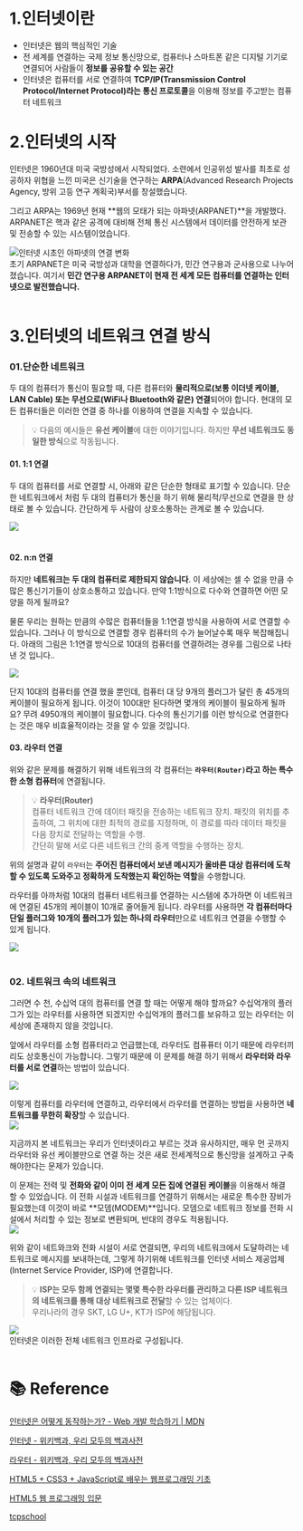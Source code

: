 # 1.인터넷이란

- 인터넷은 웹의 핵심적인 기술
- 전 세계를 연결하는 국제 정보 통신망으로, 컴퓨터나 스마트폰 같은 디지털 기기로 연결되어 사람들이 **정보를 공유할 수 있는 공간**
- 인터넷은 컴퓨터를 서로 연결하여 **TCP/IP(Transmission Control Protocol/Internet Protocol)라는 통신 프로토콜**을 이용해 정보를 주고받는 컴퓨터 네트워크
  <br />

# 2.인터넷의 시작

인터넷은 1960년대 미국 국방성에서 시작되었다. 소련에서 인공위성 발사를 최초로 성공하자 위협을 느낀 미국은 신기술을 연구하는 **ARPA**(Advanced Research Projects Agency, 방위 고등 연구 계획국)부서를 창설했습니다.

그리고 ARPA는 1969년 현재 **웹의 모태가 되는 아파넷(ARPANET)**을 개발했다. ARPANET은 핵과 같은 공격에 대비해 전체 통신 시스템에서 데이터를 안전하게 보관 및 전송할 수 있는 시스템이었습니다.<br />

![인터넷 시초인 아파넷의 연결 변화](https://images.velog.io/images/jgone2/post/6f70ba70-ac17-484a-86a9-5ec2f4116dca/%EC%9D%B8%ED%84%B0%EB%84%B7%20%EC%8B%9C%EC%B4%88%EC%9D%B8%20%EC%95%84%ED%8C%8C%EB%84%B7%EC%9D%98%20%EC%97%B0%EA%B2%B0%20%EB%B3%80%ED%99%94.png)
<br />
초기 ARPANET은 미국 국방성과 대학을 연결하다가, 민간 연구용과 군사용으로 나누어졌습니다. 여기서 **민간 연구용 ARPANET이 현재 전 세계 모든 컴퓨터를 연결하는 인터넷으로 발전했습니다.**
<br /><br />

# 3.인터넷의 네트워크 연결 방식

### 01.단순한 네트워크

두 대의 컴퓨터가 통신이 필요할 때, 다른 컴퓨터와 **물리적으로(보통 이더넷 케이블, LAN Cable) 또는 무선으로(WiFi나 Bluetooth와 같은) 연결**되어야 합니다. 현대의 모든 컴퓨터들은 이러한 연결 중 하나를 이용하여 연결을 지속할 수 있습니다.

> 💡 다음의 예시들은 **유선 케이블**에 대한 이야기입니다. 하지만 **무선 네트워크도 동일한 방식**으로 작동됩니다.

#### **01. 1:1 연결**

두 대의 컴퓨터를 서로 연결할 시, 아래와 같은 단순한 형태로 표기할 수 있습니다. 단순한 네트워크에서 처럼 두 대의 컴퓨터가 통신을 하기 위해 물리적/무선으로 연결을 한 상태로 볼 수 있습니다. 간단하게 두 사람이 상호소통하는 관계로 볼 수 있습니다.

![](https://images.velog.io/images/jgone2/post/23fb46c1-5190-457b-826f-7321ed99aa13/1%EB%8C%801%20%EB%84%A4%ED%8A%B8%EC%9B%8C%ED%81%AC.png)<br /><br />

#### **02. n:n 연결**

하지만 **네트워크는 두 대의 컴퓨터로 제한되지 않습니다**. 이 세상에는 셀 수 없을 만큼 수많은 통신기기들이 상호소통하고 있습니다. 만약 1:1방식으로 다수와 연결하면 어떤 모양을 하게 될까요?

물론 우리는 원하는 만큼의 수많은 컴퓨터들을 1:1연결 방식을 사용하여 서로 연결할 수 있습니다. 그러나 이 방식으로 연결할 경우 컴퓨터의 수가 늘어날수록 매우 복잡해집니다. 아래의 그림은 1:1연결 방식으로 10대의 컴퓨터를 연결하려는 경우를 그림으로 나타낸 것 입니다..<br />

![](https://images.velog.io/images/jgone2/post/08e5faad-c39f-4374-8f2e-a20aec9acc54/%EB%8B%A4%EC%88%98%20%EC%97%B0%EA%B2%B0%20%EB%84%A4%ED%8A%B8%EC%9B%8C%ED%81%AC.png)<br />

단지 10대의 컴퓨터를 연결 했을 뿐인데, 컴퓨터 대 당 9개의 플러그가 달린 총 45개의 케이블이 필요하게 됩니다. 이것이 100대만 된다하면 몇개의 케이블이 필요하게 될까요? 무려 4950개의 케이블이 필요합니다. 다수의 통신기기를 이런 방식으로 연결한다는 것은 매우 비효율적이라는 것을 알 수 있을 것입니다.

#### **03. 라우터 연결**

위와 같은 문제를 해결하기 위해 네트워크의 각 컴퓨터는 **`라우터(Router)`라고 하는 특수한 소형 컴퓨터**에 연결됩니다.<br />

> 💡 **라우터(Router)**  
> 컴퓨터 네트워크 간에 데이터 패킷을 전송하는 네트워크 장치. 패킷의 위치를 추출하여, 그 위치에 대한 최적의 경로를 지정하며, 이 경로를 따라 데이터 패킷을 다음 장치로 전달하는 역할을 수행.<br />
> 간단히 말해 서로 다른 네트워크 간의 중계 역할을 수행하는 장치.

위의 설명과 같이 `라우터`는 **주어진 컴퓨터에서 보낸 메시지가 올바른 대상 컴퓨터에 도착할 수 있도록 도와주고 정확하게 도착했는지 확인하는 역할**을 수행합니다.<br />

라우터를 아까처럼 10대의 컴퓨터 네트워크를 연결하는 시스템에 추가하면 이 네트워크에 연결된 45개의 케이블이 10개로 줄어들게 됩니다. 라우터를 사용하면 **각 컴퓨터마다 단일 플러그와 10개의 플러그가 있는 하나의 라우터**만으로 네트워크 연결을 수행할 수 있게 됩니다.<br />

![](https://images.velog.io/images/jgone2/post/29e870b7-4832-4209-a0c7-7864141dee5f/%EB%9D%BC%EC%9A%B0%ED%84%B0%20%EC%82%AC%EC%9A%A9%20%EB%84%A4%ED%8A%B8%EC%9B%8C%ED%81%AC.png)<br /><br />

### 02. 네트워크 속의 네트워크

그러면 수 천, 수십억 대의 컴퓨터를 연결 할 때는 어떻게 해야 할까요? 수십억개의 플러그가 있는 라우터를 사용하면 되겠지만 수십억개의 플러그를 보유하고 있는 라우터는 이 세상에 존재하지 않을 것입니다.<br />

앞에서 라우터를 소형 컴퓨터라고 언급했는데, 라우터도 컴퓨퓨터 이기 때문에 라우터끼리도 상호통신이 가능합니다. 그렇기 때문에 이 문제를 해결 하기 위해서 **라우터와 라우터를 서로 연결**하는 방법이 있습니다.<br />

![](https://images.velog.io/images/jgone2/post/2784ddd0-4564-4c46-82ad-b72b4003d19f/%EB%9D%BC%EC%9A%B0%ED%84%B0%201%EB%8C%801.png)<br />

이렇게 컴퓨터를 라우터에 연결하고, 라우터에서 라우터를 연결하는 방법을 사용하면 **네트워크를 무한히 확장**할 수 있습니다.<br />
![](https://images.velog.io/images/jgone2/post/a3b23b16-562a-46fc-b755-3158bea4493f/%EB%8B%A4%EC%88%98%EC%9D%98%20%EB%9D%BC%EC%9A%B0%ED%84%B0.png)<br />

지금까지 본 네트워크는 우리가 인터넷이라고 부르는 것과 유사하지만, 매우 먼 곳까지 라우터와 유선 케이블만으로 연결 하는 것은 새로 전세계적으로 통신망을 설계하고 구축해야한다는 문제가 있습니다. <br />

이 문제는 전력 및 **전화와 같이 이미 전 세계 모든 집에 연결된 케이블**을 이용해서 해결 할 수 있었습니다. 이 전화 시설과 네트워크를 연결하기 위해서는 새로운 특수한 장비가 필요했는데 이것이 바로 **모뎀(MODEM)**입니다. 모뎀으로 네트워크 정보를 전화 시설에서 처리할 수 있는 정보로 변환되며, 반대의 경우도 적용됩니다.<br />
![](https://images.velog.io/images/jgone2/post/6ef369e9-34ed-4082-b958-52630c5d82f5/internet-schema-modem.png)<br />

위와 같이 네트와크와 전화 시설이 서로 연결되면, 우리의 네트워크에서 도달하려는 네트워크로 메시지를 보내하는데, 그렇게 하기위해 네트워크를 인터넷 서비스 제공업체(Internet Service Provider, ISP)에 연결합니다.

> 💡 **ISP는 모두 함께 연결되는 몇몇 특수한 라우터를 관리하고 다른 ISP 네트워크의 네트워크를 통해 대상 네트워크로 전달**할 수 있는 업체이다.<br />
> 우리나라의 경우 SKT, LG U+, KT가 ISP에 해당됩니다.

![](https://images.velog.io/images/jgone2/post/291d59d7-3051-41d1-a03d-f2b27744ca92/ISP.png)<br />
인터넷은 이러한 전체 네트워크 인프라로 구성됩니다.<br /><br />

# 📚 Reference

[인터넷은 어떻게 동작하는가? - Web 개발 학습하기 | MDN](https://developer.mozilla.org/ko/docs/Learn/Common_questions/How_does_the_Internet_work)

[인터넷 - 위키백과, 우리 모두의 백과사전](https://ko.wikipedia.org/wiki/%EC%9D%B8%ED%84%B0%EB%84%B7)

[라우터 - 위키백과, 우리 모두의 백과사전](https://ko.wikipedia.org/wiki/%EB%9D%BC%EC%9A%B0%ED%84%B0)

[HTML5 + CSS3 + JavaScript로 배우는 웹프로그래밍 기초](http://www.kyobobook.co.kr/product/detailViewKor.laf?ejkGb=KOR&mallGb=KOR&barcode=9788992649209&orderClick=LEa&Kc=)

[HTML5 웹 프로그래밍 입문](http://www.kyobobook.co.kr/product/detailViewKor.laf?ejkGb=KOR&mallGb=KOR&barcode=9791156644552&orderClick=LEa&Kc=)

[tcpschool](http://tcpschool.com/webbasic/intro)
